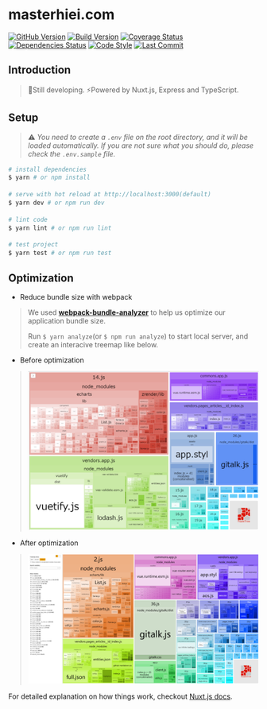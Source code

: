 # masterhiei.com

<p>
 	  <a href="https://badge.fury.io/gh/MasterHiei%2Fmasterhiei.com" title="GitHub version"><img src="https://badge.fury.io/gh/MasterHiei%2Fmasterhiei.com.svg" alt="GitHub Version"></a>
  	<a href="https://circleci.com/gh/MasterHiei/masterhiei.com" title="build version"><img src="https://circleci.com/gh/MasterHiei/masterhiei.com.svg?style=shield" alt="Build Version"></a>
  	<a href="https://codecov.io/gh/MasterHiei/masterhiei.com" title="coverage status"><img src="https://codecov.io/gh/MasterHiei/masterhiei.com/branch/master/graph/badge.svg" alt="Coverage Status"></a>
  	<a href="https://david-dm.org/MasterHiei/masterhiei.com" title="dependencies status"><img src="https://david-dm.org/MasterHiei/masterhiei.com/status.svg" alt="Dependencies Status"></a>
  	<a href="https://standardjs.com" title="code style"><img src="https://flat.badgen.net/badge/code%20style/standard" alt="Code Style"></a>
  	<a href="https://github.com/MasterHiei/masterhiei.com" title="last commit"><img src="https://badgen.net/github/last-commit/MasterHiei/masterhiei.com" alt="Last Commit"></a>
</p>

## Introduction

> :beginner:Still developing. :zap:Powered by Nuxt.js, Express and TypeScript.

## Setup

> :warning:
> *You need to create a `.env` file on the root directory, and it will be loaded automatically.*
> *If you are not sure what you should do, please check the `.env.sample` file.*

``` bash
# install dependencies
$ yarn # or npm install

# serve with hot reload at http://localhost:3000(default)
$ yarn dev # or npm run dev

# lint code
$ yarn lint # or npm run lint

# test project
$ yarn test # or npm run test
```

## Optimization

- Reduce bundle size with webpack

> We used [**webpack-bundle-analyzer**](<https://github.com/webpack-contrib/webpack-bundle-analyzer>) to help us optimize our application bundle size.
>
> Run `$ yarn analyze`(or `$ npm run analyze`) to start local server, and create an interacive treemap like below.

- Before optimization

> ![**bundle-size-now**](<https://raw.githubusercontent.com/MasterHiei/Resources/master/bundle-before.png>)

- After optimization

> ![**bundle-size-now**](<https://raw.githubusercontent.com/MasterHiei/Resources/master/bundle-size-20190615.png>)

For detailed explanation on how things work, checkout [Nuxt.js docs](https://nuxtjs.org).
